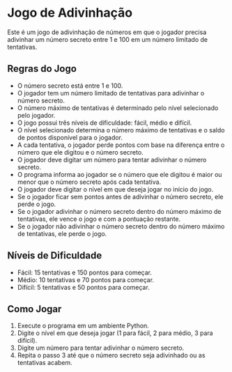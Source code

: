 # Jogo de Adivinhação

Este é um jogo de adivinhação de números em que o jogador precisa adivinhar um número secreto entre 1 e 100 em um número limitado de tentativas.

## Regras do Jogo

- O número secreto está entre 1 e 100.
- O jogador tem um número limitado de tentativas para adivinhar o número secreto.
- O número máximo de tentativas é determinado pelo nível selecionado pelo jogador.
- O jogo possui três níveis de dificuldade: fácil, médio e difícil.
- O nível selecionado determina o número máximo de tentativas e o saldo de pontos disponível para o jogador.
- A cada tentativa, o jogador perde pontos com base na diferença entre o número que ele digitou e o número secreto.
- O jogador deve digitar um número para tentar adivinhar o número secreto.
- O programa informa ao jogador se o número que ele digitou é maior ou menor que o número secreto após cada tentativa.
- O jogador deve digitar o nível em que deseja jogar no início do jogo.
- Se o jogador ficar sem pontos antes de adivinhar o número secreto, ele perde o jogo.
- Se o jogador adivinhar o número secreto dentro do número máximo de tentativas, ele vence o jogo e com a pontuação restante.
- Se o jogador não adivinhar o número secreto dentro do número máximo de tentativas, ele perde o jogo.

## Níveis de Dificuldade

- Fácil: 15 tentativas e 150 pontos para começar.
- Médio: 10 tentativas e 70 pontos para começar.
- Difícil: 5 tentativas e 50 pontos para começar.

## Como Jogar

1. Execute o programa em um ambiente Python.
2. Digite o nível em que deseja jogar (1 para fácil, 2 para médio, 3 para difícil).
3. Digite um número para tentar adivinhar o número secreto.
4. Repita o passo 3 até que o número secreto seja adivinhado ou as tentativas acabem.
